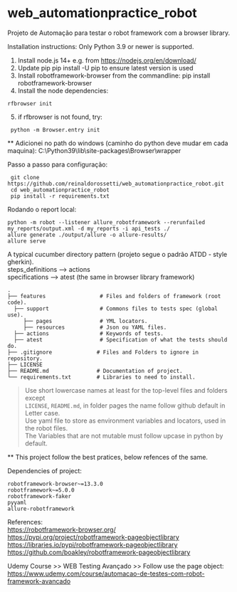 # web_automationpractice_robot

Projeto de Automação para testar o robot framework com a browser library.


Installation instructions:
Only Python 3.9 or newer is supported.

1. Install node.js 14+ e.g. from https://nodejs.org/en/download/
2. Update pip pip install -U pip to ensure latest version is used
3. Install robotframework-browser from the commandline: pip install robotframework-browser
4. Install the node dependencies: 
````
rfbrowser init
````
5. if rfbrowser is not found, try:
````
 python -m Browser.entry init
````
** Adicionei no path do windows (caminho do python deve mudar em cada maquina):
 C:\Python39\lib\site-packages\Browser\wrapper

Passo a passo para configuração:
```
 git clone https://github.com/reinaldorossetti/web_automationpractice_robot.git
 cd web_automationpractice_robot   
 pip install -r requirements.txt
```

Rodando o report local:
```
python -m robot --listener allure_robotframework --rerunfailed my_reports/output.xml -d my_reports -i api_tests ./ 
allure generate ./output/allure -o allure-results/
allure serve
```

A typical cucumber directory pattern (projeto segue o padrão ATDD - style gherkin).  
steps_definitions --> actions   
specifications   --> atest (the same in browser library framework)  
````
.  
├── features                 # Files and folders of framework (root code).  
  ├── support                # Commons files to tests spec (global use).  
     ├── pages               # YML locators.  
     ├── resources           # Json ou YAML files.  
  ├── actions                # Keywords of tests.  
  ├── atest                  # Specification of what the tests should do.  
├── .gitignore              # Files and Folders to ignore in repository.  
├── LICENSE  
├── README.md               # Documentation of project.  
└── requirements.txt        # Libraries to need to install.  
````

> Use short lowercase names at least for the top-level files and folders except  
> `LICENSE`, `README.md`, in folder pages the name follow github default in Letter case.  
> Use yaml file to store as environment variables and locators, used in the robot files.   
> The Variables that are not mutable must follow upcase in python by default.  

** This project follow the best pratices, below refences of the same.

Dependencies of project:
```
robotframework-browser~=13.3.0
robotframework~=5.0.0
robotframework-faker
pyyaml
allure-robotframework
```

References:  
https://robotframework-browser.org/
https://pypi.org/project/robotframework-pageobjectlibrary    
https://libraries.io/pypi/robotframework-pageobjectlibrary  
https://github.com/boakley/robotframework-pageobjectlibrary  

Udemy Course >> WEB Testing Avançado >> Follow use the page object:  
https://www.udemy.com/course/automacao-de-testes-com-robot-framework-avancado  
